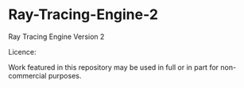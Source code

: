 # Ray-Tracing-Engine-2
Ray Tracing Engine Version 2

Licence:

Work featured in this repository may be used in full or in part for non-commercial purposes.
